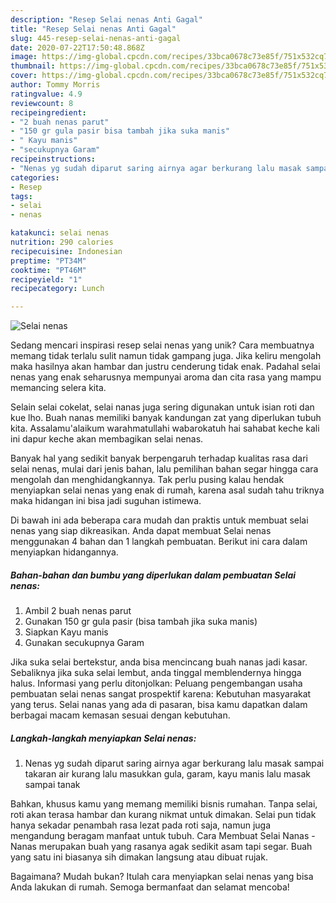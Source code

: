 ```yaml
---
description: "Resep Selai nenas Anti Gagal"
title: "Resep Selai nenas Anti Gagal"
slug: 445-resep-selai-nenas-anti-gagal
date: 2020-07-22T17:50:48.868Z
image: https://img-global.cpcdn.com/recipes/33bca0678c73e85f/751x532cq70/selai-nenas-foto-resep-utama.jpg
thumbnail: https://img-global.cpcdn.com/recipes/33bca0678c73e85f/751x532cq70/selai-nenas-foto-resep-utama.jpg
cover: https://img-global.cpcdn.com/recipes/33bca0678c73e85f/751x532cq70/selai-nenas-foto-resep-utama.jpg
author: Tommy Morris
ratingvalue: 4.9
reviewcount: 8
recipeingredient:
- "2 buah nenas parut"
- "150 gr gula pasir bisa tambah jika suka manis"
- " Kayu manis"
- "secukupnya Garam"
recipeinstructions:
- "Nenas yg sudah diparut saring airnya agar berkurang lalu masak sampai takaran air kurang lalu masukkan gula, garam, kayu manis lalu masak sampai tanak"
categories:
- Resep
tags:
- selai
- nenas

katakunci: selai nenas 
nutrition: 290 calories
recipecuisine: Indonesian
preptime: "PT34M"
cooktime: "PT46M"
recipeyield: "1"
recipecategory: Lunch

---
```



![Selai nenas](https://img-global.cpcdn.com/recipes/33bca0678c73e85f/751x532cq70/selai-nenas-foto-resep-utama.jpg)

Sedang mencari inspirasi resep selai nenas yang unik? Cara membuatnya memang tidak terlalu sulit namun tidak gampang juga. Jika keliru mengolah maka hasilnya akan hambar dan justru cenderung tidak enak. Padahal selai nenas yang enak seharusnya mempunyai aroma dan cita rasa yang mampu memancing selera kita.

Selain selai cokelat, selai nanas juga sering digunakan untuk isian roti dan kue lho. Buah nanas memiliki banyak kandungan zat yang diperlukan tubuh kita. Assalamu&#39;alaikum warahmatullahi wabarokatuh hai sahabat keche kali ini dapur keche akan membagikan selai nenas.

Banyak hal yang sedikit banyak berpengaruh terhadap kualitas rasa dari selai nenas, mulai dari jenis bahan, lalu pemilihan bahan segar hingga cara mengolah dan menghidangkannya. Tak perlu pusing kalau hendak menyiapkan selai nenas yang enak di rumah, karena asal sudah tahu triknya maka hidangan ini bisa jadi suguhan istimewa.


Di bawah ini ada beberapa cara mudah dan praktis untuk membuat selai nenas yang siap dikreasikan. Anda dapat membuat Selai nenas menggunakan 4 bahan dan 1 langkah pembuatan. Berikut ini cara dalam menyiapkan hidangannya.

<!--inarticleads1-->

##### Bahan-bahan dan bumbu yang diperlukan dalam pembuatan Selai nenas:

1. Ambil 2 buah nenas parut
1. Gunakan 150 gr gula pasir (bisa tambah jika suka manis)
1. Siapkan  Kayu manis
1. Gunakan secukupnya Garam


Jika suka selai bertekstur, anda bisa mencincang buah nanas jadi kasar. Sebaliknya jika suka selai lembut, anda tinggal memblendernya hingga halus. Informasi yang perlu ditonjolkan: Peluang pengembangan usaha pembuatan selai nenas sangat prospektif karena: Kebutuhan masyarakat yang terus. Selai nanas yang ada di pasaran, bisa kamu dapatkan dalam berbagai macam kemasan sesuai dengan kebutuhan. 

<!--inarticleads2-->

##### Langkah-langkah menyiapkan Selai nenas:

1. Nenas yg sudah diparut saring airnya agar berkurang lalu masak sampai takaran air kurang lalu masukkan gula, garam, kayu manis lalu masak sampai tanak


Bahkan, khusus kamu yang memang memiliki bisnis rumahan. Tanpa selai, roti akan terasa hambar dan kurang nikmat untuk dimakan. Selai pun tidak hanya sekadar penambah rasa lezat pada roti saja, namun juga mengandung beragam manfaat untuk tubuh. Cara Membuat Selai Nanas - Nanas merupakan buah yang rasanya agak sedikit asam tapi segar. Buah yang satu ini biasanya sih dimakan langsung atau dibuat rujak. 

Bagaimana? Mudah bukan? Itulah cara menyiapkan selai nenas yang bisa Anda lakukan di rumah. Semoga bermanfaat dan selamat mencoba!
